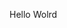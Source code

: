 Hello Wolrd


























































































































































































































































































































































































































































































































































































































































































































































































































































































































































































































































































































































































































































































































































































































































































































































































































































































































































































































































































































































































































































































































































































































































































































































































































































































































































































































































































































































































































































































































































































































































































































































































































































































































































































































































































































































































































































































































































































































































































































































































































































































































































































































































































































































































































































































































































































































































































































































































































































































































































































































































































